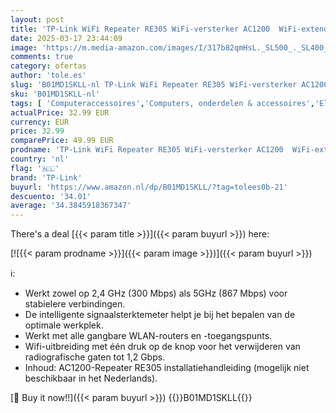 ```yaml
---
layout: post
title: 'TP-Link WiFi Repeater RE305 WiFi-versterker AC1200  WiFi-extender tot 120㎡  krachtige WiFi-repeater met een Ethernet-poort  compatibel met alle internetboxen'
date: 2025-03-17 23:44:09
image: 'https://m.media-amazon.com/images/I/317b82qmHsL._SL500_._SL400_.jpg'
comments: true
category: ofertas
author: 'tole.es'
slug: 'B01MD1SKLL-nl TP-Link WiFi Repeater RE305 WiFi-versterker AC1200 WiFi-...'
sku: 'B01MD1SKLL-nl'
tags: [ 'Computeraccessoires','Computers, onderdelen & accessoires','Elektronica','Laptop accessoires','Laptop standaards','Netwerkapparaten','Wifi Versterker','tp-link','🇳🇱', ]
actualPrice: 32.99 EUR
currency: EUR
price: 32.99
comparePrice: 49.99 EUR
prodname: 'TP-Link WiFi Repeater RE305 WiFi-versterker AC1200  WiFi-extender tot 120㎡  krachtige WiFi-repeater met een Ethernet-poort  compatibel met alle internetboxen'
country: 'nl'
flag: '🇳🇱'
brand: 'TP-Link'
buyurl: 'https://www.amazon.nl/dp/B01MD1SKLL/?tag=tolees0b-21'
descuento: '34.01'
average: '34.3845918367347'
---
```


There's a deal [{{< param title >}}]({{< param buyurl >}})  here:

[![{{< param prodname >}}]({{< param image >}})]({{< param buyurl >}})

ℹ️:

- Werkt zowel op 2,4 GHz (300 Mbps) als 5GHz (867 Mbps) voor stabielere verbindingen.
- De intelligente signaalsterktemeter helpt je bij het bepalen van de optimale werkplek.
- Werkt met alle gangbare WLAN-routers en -toegangspunts.
- Wifi-uitbreiding met één druk op de knop voor het verwijderen van radiografische gaten tot 1,2 Gbps.
- Inhoud: AC1200-Repeater RE305 installatiehandleiding (mogelijk niet beschikbaar in het Nederlands).

[🛒 Buy it now!!]({{< param buyurl >}})
{{<world>}}B01MD1SKLL{{</world>}}
